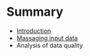 # Summary

* [Introduction](README.md)
* [Massaging input data](massaging-input-data.md)
* Analysis of data quality

